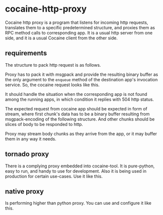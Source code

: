 
# cocaine-http-proxy

Cocaine http proxy is a program that listens for incoming http
requests, translates them to a specific predetermined structure, and
proxies them as RPC method calls to corresponding app. It is a usual
http server from one side, and it is a usual Cocaine client from the
other side.

## requirements

The structure to pack http request is as follows.

Proxy has to pack it with msgpack and provide the resulting binary
buffer as the only argument to the `enqueue` method of the destination
app's invocation service. So, the cocaine request looks like this.

It should handle the situation when the corresponding app is not found
among the running apps, in which condition it replies with 504 http
status.

The expected request from cocaine app should be expected in form of
stream, where first chunk's data has to be a binary buffer resulting
from msgpack-encoding of the following structure. And other chunks
should be slices of body to be responded to http.

Proxy may stream body chunks as they arrive from the app, or it may
buffer them in any way it needs.

## tornado proxy

There is a complying proxy embedded into cocaine-tool. It is
pure-python, easy to run, and handy to use for development. Also it is
being used in production for certain use-cases.
Use it like this.

## native proxy

Is performing higher than python proxy. You can use and configure it
like this.



